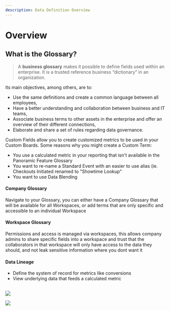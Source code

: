 ```yaml
---
description: Data Definition Overview
---
```


# Overview

## What is the Glossary?

> A **business glossary** makes it possible to define fields used within an enterprise. It is a trusted reference business “dictionary” in an organization.

Its main objectives, among others, are to:

* Use the same definitions and create a common language between all employees,
* Have a better understanding and collaboration between business and IT teams,
* Associate business terms to other assets in the enterprise and offer an overview of their different connections,
* Elaborate and share a set of rules regarding data governance.

Custom Fields allow you to create customized metrics to be used in your Custom Boards. Some reasons why you might create a Custom Term:

* You use a calculated metric in your reporting that isn't available in the Panoramic Feature Glossary
* You want to re-name a Standard Event with an easier to use alias \(ie. Checkouts Initiated renamed to "Showtime Lookup"
* You want to use Data Blending

#### Company Glossary

Navigate to your Glossary, you can either have a Company Glossary that will be available for all Workspaces, or add terms that are only specific and accessible to an individual Workspace

#### Workspace Glossary

Permissions and access is managed via workspaces, this allows company admins to share specific fields into a workspace and trust that the collaborators in that workspace will only have access to the data they should, and not leak sensitive information where you dont want it

#### Data Lineage

* Define the system of record for metrics like conversions
* View underlying data that feeds a calculated metric

## 

![](https://downloads.intercomcdn.com/i/o/209151787/957cb8b885b66a1ffceba7ac/image.png)

![](https://downloads.intercomcdn.com/i/o/209152334/9d5175d53bdf8ff1a91fd709/image.png)

